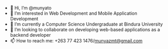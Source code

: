 - 👋 Hi, I’m @munyato
- 👀 I’m interested in Web Development and Mobile Application Development
- 🌱 I’m currently a Computer Science Undergraduate at Bindura University
- 💞️ I’m looking to collaborate on developing web-based applications as a backend developer
- 📫 How to reach me: +263 77 423 1476/munyazmt@gmail.com

<!---
munyato/munyato is a ✨ special ✨ repository because its `README.md` (this file) appears on your GitHub profile.
You can click the Preview link to take a look at your changes.
--->
